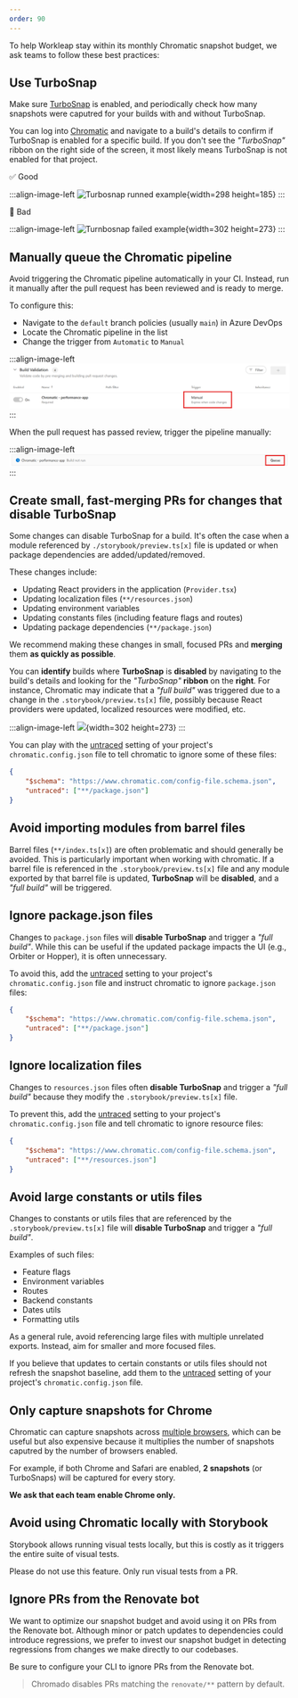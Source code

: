 ```yaml
---
order: 90
---
```


To help Workleap stay within its monthly Chromatic snapshot budget, we ask teams to follow these best practices:

## Use TurboSnap

Make sure [TurboSnap](https://www.chromatic.com/docs/turbosnap/) is enabled, and periodically check how many snapshots were caputred for your builds with and without TurboSnap.

You can log into [Chromatic](https://www.chromatic.com/) and navigate to a build's details to confirm if TurboSnap is enabled for a specific build. If you don't see the _"TurboSnap"_ ribbon on the right side of the screen, it most likely means TurboSnap is not enabled for that project.

:white_check_mark: Good

:::align-image-left
![Turbosnap runned example](../static/turbosnap-good.png){width=298 height=185}
:::

:no_entry_sign: Bad

:::align-image-left
![Turnbosnap failed example](../static/turbosnap-bad.png){width=302 height=273}
:::

## Manually queue the Chromatic pipeline

Avoid triggering the Chromatic pipeline automatically in your CI. Instead, run it manually after the pull request has been reviewed and is ready to merge.

To configure this:

- Navigate to the `default` branch policies (usually `main`) in Azure DevOps
- Locate the Chromatic pipeline in the list
- Change the trigger from `Automatic` to `Manual`

:::align-image-left
![How to manually change the trigger for the Chromatic pipeline in Azure DevOps](../static/ado-manual-trigger.png)
:::

When the pull request has passed review, trigger the pipeline manually:

:::align-image-left
![Manual queue button in Azure DevOps interface](../static/ado-manual-queue.png)
:::

## Create small, fast-merging PRs for changes that disable TurboSnap

Some changes can disable TurboSnap for a build. It's often the case when a module referenced by `./storybook/preview.ts[x]` file is updated or when package dependencies are added/updated/removed.

These changes include:

- Updating React providers in the application (`Provider.tsx`)
- Updating localization files (`**/resources.json`)
- Updating environment variables
- Updating constants files (including feature flags and routes)
- Updating package dependencies (`**/package.json`)

We recommend making these changes in small, focused PRs and **merging** them **as quickly as possible**.

You can **identify** builds where **TurboSnap** is **disabled** by navigating to the build's details and looking for the _"TurboSnap"_ **ribbon** on the **right**. For instance, Chromatic may indicate that a _"full build"_ was triggered due to a change in the `.storybook/preview.ts[x]` file, possibly because React providers were updated, localized resources were modified, etc.

:::align-image-left
![](../static/turbosnap-bad.png){width=302 height=273}
:::

You can play with the [untraced](https://www.chromatic.com/docs/configure/#untraced) setting of your project's `chromatic.config.json` file to tell chromatic to ignore some of these files:

```json chromatic.config.json
{
    "$schema": "https://www.chromatic.com/config-file.schema.json",
    "untraced": ["**/package.json"]
}
```

## Avoid importing modules from barrel files

Barrel files (`**/index.ts[x]`) are often problematic and should generally be avoided. This is particularly important when working with chromatic. If a barrel file is referenced in the `.storybook/preview.ts[x]` file and any module exported by that barrel file is updated, **TurboSnap** will be **disabled**, and a _"full build"_ will be triggered.

## Ignore package.json files

Changes to `package.json` files will **disable TurboSnap** and trigger a _"full build"_. While this can be useful if the updated package impacts the UI (e.g., Orbiter or Hopper), it is often unnecessary.

To avoid this, add the [untraced](https://www.chromatic.com/docs/configure/#untraced) setting to your project's `chromatic.config.json` file and instruct chromatic to ignore `package.json` files:

```json chromatic.config.json
{
    "$schema": "https://www.chromatic.com/config-file.schema.json",
    "untraced": ["**/package.json"]
}
```

## Ignore localization files

Changes to `resources.json` files often **disable TurboSnap** and trigger a _"full build"_ because they modify the `.storybook/preview.ts[x]` file.

To prevent this, add the [untraced](https://www.chromatic.com/docs/configure/#untraced) setting to your project's `chromatic.config.json` file and tell chromatic to ignore resource files:

```json chromatic.config.json
{
    "$schema": "https://www.chromatic.com/config-file.schema.json",
    "untraced": ["**/resources.json"]
}
```

## Avoid large constants or utils files

Changes to constants or utils files that are referenced by the `.storybook/preview.ts[x]` file will **disable TurboSnap** and trigger a _"full build"_.

Examples of such files:

- Feature flags
- Environment variables
- Routes
- Backend constants
- Dates utils
- Formatting utils

As a general rule, avoid referencing large files with multiple unrelated exports. Instead, aim for smaller and more focused files.

If you believe that updates to certain constants or utils files should not refresh the snapshot baseline, add them to the [untraced](https://www.chromatic.com/docs/configure/#untraced) setting of your project's `chromatic.config.json` file.

## Only capture snapshots for Chrome

Chromatic can capture snapshots across [multiple browsers](https://www.chromatic.com/docs/browsers/), which can be useful but also expensive because it multiplies the number of snapshots caputred by the number of browsers enabled.

For example, if both Chrome and Safari are enabled, **2 snapshots** (or TurboSnaps) will be captured for every story.

**We ask that each team enable Chrome only.**

## Avoid using Chromatic locally with Storybook

Storybook allows running visual tests locally, but this is costly as it triggers the entire suite of visual tests.

Please do not use this feature. Only run visual tests from a PR.

## Ignore PRs from the Renovate bot

We want to optimize our snapshot budget and avoid using it on PRs from the Renovate bot. Although minor or patch updates to dependencies could introduce regressions, we prefer to invest our snapshot budget in detecting regressions from changes we make directly to our codebases.

Be sure to configure your CLI to ignore PRs from the Renovate bot.

> Chromado disables PRs matching the `renovate/**` pattern by default.
